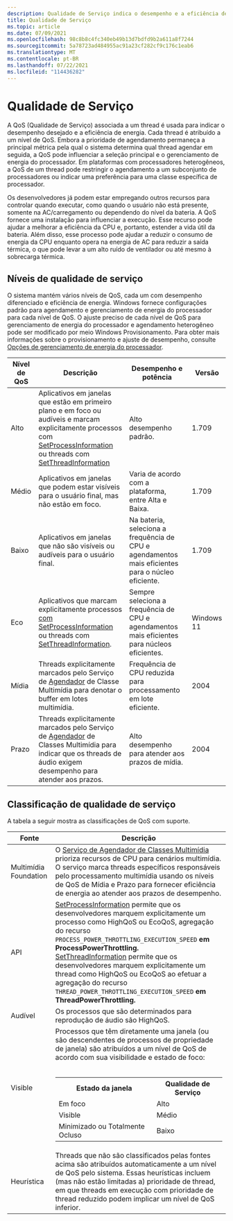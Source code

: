 ```yaml
---
description: Qualidade de Serviço indica o desempenho e a eficiência de energia de um thread, o que pode influenciar o agendamento de threads e o gerenciamento de energia do processador.
title: Qualidade de Serviço
ms.topic: article
ms.date: 07/09/2021
ms.openlocfilehash: 98c8b8c4fc340eb49b13d7bdfd9b2a611a8f7244
ms.sourcegitcommit: 5a78723ad484955ac91a23cf282cf9c176c1eab6
ms.translationtype: MT
ms.contentlocale: pt-BR
ms.lasthandoff: 07/22/2021
ms.locfileid: "114436282"
---
```

# <a name="quality-of-service"></a>Qualidade de Serviço

A QoS (Qualidade de Serviço) associada a um thread é usada para indicar o desempenho desejado e a eficiência de energia. Cada thread é atribuído a um nível de QoS. Embora a prioridade de agendamento permaneça a principal métrica pela qual o sistema determina qual thread agendar em seguida, a QoS pode influenciar a seleção principal e o gerenciamento de energia do processador. Em plataformas com processadores heterogêneos, a QoS de um thread pode restringir o agendamento a um subconjunto de processadores ou indicar uma preferência para uma classe específica de processador.

Os desenvolvedores já podem estar empregando outros recursos para controlar quando executar, como quando o usuário não está presente, somente na AC/carregamento ou dependendo do nível da bateria. A QoS fornece uma instalação para influenciar a execução. Esse recurso pode ajudar a melhorar a eficiência da CPU e, portanto, estender a vida útil da bateria. Além disso, esse processo pode ajudar a reduzir o consumo de energia da CPU enquanto opera na energia de AC para reduzir a saída térmica, o que pode levar a um alto ruído de ventilador ou até mesmo à sobrecarga térmica.

## <a name="quality-of-service-levels"></a>Níveis de qualidade de serviço

O sistema mantém vários níveis de QoS, cada um com desempenho diferenciado e eficiência de energia. Windows fornece configurações padrão para agendamento e gerenciamento de energia do processador para cada nível de QoS. O ajuste preciso de cada nível de QoS para gerenciamento de energia do processador e agendamento heterogêneo pode ser modificado por meio Windows Provisionamento. Para obter mais informações sobre o provisionamento e ajuste de desempenho, consulte [Opções de gerenciamento de energia do processador](/windows-hardware/customize/power-settings/configure-processor-power-management-options).

| Nível de QoS | Descrição|Desempenho e potência | Versão |
| --- | --- | --- | --- |
| Alto | Aplicativos em janelas que estão em primeiro plano e em foco ou audíveis e marcam explicitamente processos com [SetProcessInformation](/windows/desktop/api/processthreadsapi/nf-processthreadsapi-setprocessinformation) ou threads com [SetThreadInformation](/windows/win32/api/processthreadsapi/nf-processthreadsapi-setthreadinformation) | Alto desempenho padrão. |1.709 |
| Médio | Aplicativos em janelas que podem estar visíveis para o usuário final, mas não estão em foco. | Varia de acordo com a plataforma, entre Alta e Baixa. | 1.709 |
| Baixo | Aplicativos em janelas que não são visíveis ou audíveis para o usuário final. | Na bateria, seleciona a frequência de CPU e agendamentos mais eficientes para o núcleo eficiente. | 1.709 |
| Eco | Aplicativos que marcam explicitamente processos [com SetProcessInformation](/windows/desktop/api/processthreadsapi/nf-processthreadsapi-setprocessinformation) ou threads com [SetThreadInformation](/windows/win32/api/processthreadsapi/nf-processthreadsapi-setthreadinformation). | Sempre seleciona a frequência de CPU e agendamentos mais eficientes para núcleos eficientes. | Windows 11 |
| Mídia | Threads explicitamente marcados pelo Serviço de [Agendador](/windows/desktop/procthread/multimedia-class-scheduler-service) de Classe Multimídia para denotar o buffer em lotes multimídia. | Frequência de CPU reduzida para processamento em lote eficiente. | 2004 |
| Prazo | Threads explicitamente marcados pelo Serviço de [Agendador](/windows/desktop/procthread/multimedia-class-scheduler-service) de Classes Multimídia para indicar que os threads de áudio exigem desempenho para atender aos prazos. | Alto desempenho para atender aos prazos de mídia. | 2004 |

## <a name="quality-of-service-classification"></a>Classificação de qualidade de serviço

A tabela a seguir mostra as classificações de QoS com suporte.

| Fonte | Descrição |
| --- | --- |
| Multimídia Foundation | O [Serviço de Agendador de Classes Multimídia](/windows/desktop/procthread/multimedia-class-scheduler-service) prioriza recursos de CPU para cenários multimídia. O serviço marca threads específicos responsáveis pelo processamento multimídia usando os níveis de QoS de Mídia e Prazo para fornecer eficiência de energia ao atender aos prazos de desempenho.  |
| API | [SetProcessInformation](/windows/desktop/api/processthreadsapi/nf-processthreadsapi-setprocessinformation) permite que os desenvolvedores marquem explicitamente um processo como HighQoS ou EcoQoS, agregação do recurso `PROCESS_POWER_THROTTLING_EXECUTION_SPEED` **em ProcessPowerThrottling.**</br>[SetThreadInformation](/windows/desktop/api/processthreadsapi/nf-processthreadsapi-setprocessinformation) permite que os desenvolvedores marquem explicitamente um thread como HighQoS ou EcoQoS ao efetuar a agregação do recurso `THREAD_POWER_THROTTLING_EXECUTION_SPEED` **em ThreadPowerThrottling.**  |
| Audível | Os processos que são determinados para reprodução de áudio são HighQoS. |
| Visible | Processos que têm diretamente uma janela (ou são descendentes de processos de propriedade de janela) são atribuídos a um nível de QoS de acordo com sua visibilidade e estado de foco:</br></br><table><tr><th>Estado da janela</th><th>Qualidade de Serviço</th></tr><tr><td>Em foco</td><td>Alto</td></tr><tr><td>Visible</td><td>Médio</td></tr><tr><td>Minimizado ou Totalmente Ocluso</td><td>Baixo</td></tr></table> |
| Heurística | Threads que não são classificados pelas fontes acima são atribuídos automaticamente a um nível de QoS pelo sistema. Essas heurísticas incluem (mas não estão limitadas a) prioridade de thread, em que threads em execução com prioridade de thread reduzido podem implicar um nível de QoS inferior. |
